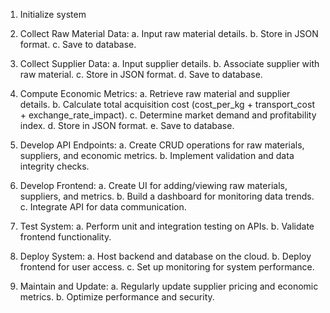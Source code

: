 1. Initialize system
2. Collect Raw Material Data:
   a. Input raw material details.
   b. Store in JSON format.
   c. Save to database.

3. Collect Supplier Data:
   a. Input supplier details.
   b. Associate supplier with raw material.
   c. Store in JSON format.
   d. Save to database.

4. Compute Economic Metrics:
   a. Retrieve raw material and supplier details.
   b. Calculate total acquisition cost (cost_per_kg + transport_cost + exchange_rate_impact).
   c. Determine market demand and profitability index.
   d. Store in JSON format.
   e. Save to database.

5. Develop API Endpoints:
   a. Create CRUD operations for raw materials, suppliers, and economic metrics.
   b. Implement validation and data integrity checks.

6. Develop Frontend:
   a. Create UI for adding/viewing raw materials, suppliers, and metrics.
   b. Build a dashboard for monitoring data trends.
   c. Integrate API for data communication.

7. Test System:
   a. Perform unit and integration testing on APIs.
   b. Validate frontend functionality.

8. Deploy System:
   a. Host backend and database on the cloud.
   b. Deploy frontend for user access.
   c. Set up monitoring for system performance.

9. Maintain and Update:
   a. Regularly update supplier pricing and economic metrics.
   b. Optimize performance and security.
